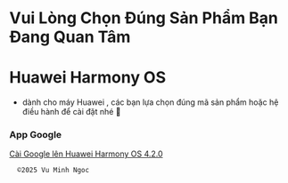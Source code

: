 # Vui Lòng Chọn Đúng Sản Phẩm Bạn Đang Quan Tâm 

# Huawei Harmony OS 

  - dành cho máy Huawei , các bạn lựa chọn đúng mã sản phẩm hoặc hệ điều hành để cài đặt nhé 🤩

### App Google

[Cài Google lên Huawei Harmony OS 4.2.0 ](https://onedrive.live.com/?authkey=%21ANPWyBx%5FKxrAlmQ&id=F01D145413347FC6%21147775&cid=F01D145413347FC6&parId=root&parQt=sharedby&o=OneUp)



      ©️2025 Vu Minh Ngoc


